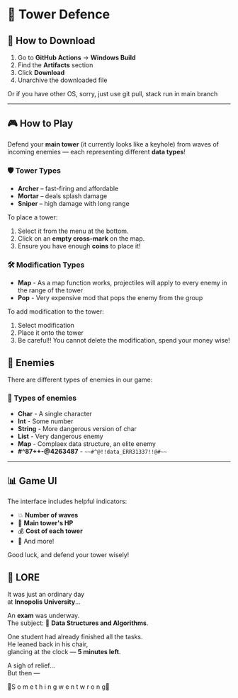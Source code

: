 # 🏰 Tower Defence

## 🔽 How to Download

1. Go to **GitHub Actions** → **Windows Build**
2. Find the **Artifacts** section
3. Click **Download**
4. Unarchive the downloaded file

Or if you have other OS, sorry, just use git pull, stack run in main branch

---

## 🎮 How to Play

Defend your **main tower** (it currently looks like a keyhole) from waves of incoming enemies — each representing different **data types**!

### 🛡️ Tower Types

- **Archer** – fast-firing and affordable  
- **Mortar** – deals splash damage  
- **Sniper** – high damage with long range

To place a tower:

1. Select it from the menu at the bottom.
2. Click on an **empty cross-mark** on the map.
3. Ensure you have enough **coins** to place it!

### 🛠️ Modification Types

- **Map** - As a map function works, projectiles will apply to every enemy in the range of the tower
- **Pop** - Very expensive mod that pops the enemy from the group

To add modification to the tower:
1. Select modification
2. Place it onto the tower
3. Be careful!! You cannot delete the modification, spend your money wise!

## 👹 Enemies
There are different types of enemies in our game:
### 👺 Types of enemies

- **Char** - A single character
- **Int** - Some number
- **String** - More dangerous version of char
- **List** - Very dangerous enemy
- **Map** - Complaex data structure, an elite enemy
- **#^87++-@4263487** - `~~#^@!!data_ERR31337!!@#~~`

---

## 📊 Game UI

The interface includes helpful indicators:

- 💥 **Number of waves**
- 🧱 **Main tower's HP**
- 💰 **Cost of each tower**
- 🔄 And more!

Good luck, and defend your tower wisely!

## 📜 LORE

It was just an ordinary day  
at **Innopolis University**...

An **exam** was underway.  
The subject: 🧠 **Data Structures and Algorithms**.

One student had already finished all the tasks.  
He leaned back in his chair,  
glancing at the clock — **5 minutes left**.

A sigh of relief...  
But then —

🚨S o m e t h i n g  w e n t  w r o n g🚨


